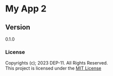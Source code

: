 # My App 2

## Version
0.1.0

### License
Copyrights (c); 2023 DEP-11. All Rights Reserved. <br>
This project is licensed under the [MIT License](License.txt) 